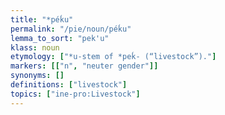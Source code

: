 ```yaml
---
title: "*péḱu"
permalink: "/pie/noun/péḱu"
lemma_to_sort: "pek'u"
klass: noun
etymology: ["*u-stem of *peḱ- (“livestock”)."]
markers: [["n", "neuter gender"]]
synonyms: []
definitions: ["livestock"]
topics: ["ine-pro:Livestock"]
---
```

